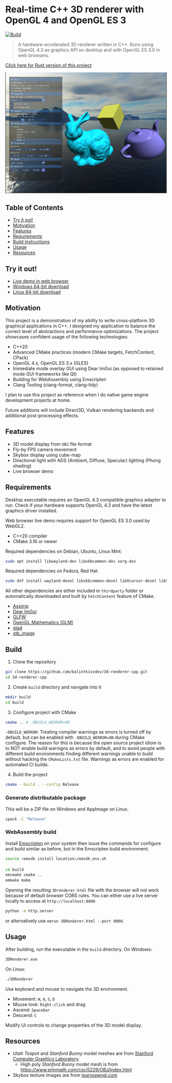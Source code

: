 # Real-time C++ 3D renderer with OpenGL 4 and OpenGL ES 3

[![Build](https://github.com/balintkissdev/3d-renderer-cpp/actions/workflows/main.yml/badge.svg)](https://github.com/balintkissdev/3d-renderer-cpp/actions/workflows/main.yml)

> A hardware-accelerated 3D renderer written in C++. Runs using OpenGL 4.3 as
graphics API on desktop and with OpenGL ES 3.0 in web browsers.

[Click here for Rust version of this project](https://github.com/balintkissdev/3d-renderer-rust)

![Demo](doc/img/demo.png)

## Table of Contents

- [Try it out!](#try-it-out)
- [Motivation](#motivation)
- [Features](#features)
- [Requirements](#requirements)
- [Build Instructions](#build-instructions)
- [Usage](#usage)
- [Resources](#resources)

## Try it out!

- [Live demo in web browser](https://www.balintkissdev.com/3d-renderer-cpp)
- [Windows 64-bit download](https://github.com/balintkissdev/3d-renderer-cpp/releases/download/0.0.3/3DRenderer-0.0.3-win64.zip)
- [Linux 64-bit download](https://github.com/balintkissdev/3d-renderer-cpp/releases/download/0.0.3/3DRenderer-0.0.3-linux-x86_64.AppImage)

## Motivation

This project is a demonstration of my ability to write cross-platform 3D
graphical applications in C++. I designed my application to balance the correct
level of abstractions and performance optimizations. The project showcases
confident usage of the following technologies:

- C++20
- Advanced CMake practices (modern CMake targets, FetchContent, CPack)
- OpenGL 4.x, OpenGL ES 3.x (GLES)
- Immediate mode overlay GUI using Dear ImGui (as opposed to retained mode GUI frameworks like Qt)
- Building for WebAssembly using Emscripten
- Clang Tooling (clang-format, clang-tidy)

I plan to use this project as reference when I do native game engine development projects at home.

Future additions will include Direct3D, Vulkan rendering backends and additional post-processing effects.

## Features

- 3D model display from `OBJ` file format
- Fly-by FPS camera movement
- Skybox display using cube-map
- Directional light with ADS (Ambient, Diffuse, Specular) lighting (Phong shading)
- Live browser demo

## Requirements

Desktop executable requires an OpenGL 4.3 compatible graphics adapter to run.
Check if your hardware supports OpenGL 4.3 and have the latest graphics driver
installed.

Web browser live demo requires support for OpenGL ES 3.0 used by WebGL2.

- C++20 compiler
- CMake 3.16 or newer

Required dependencies on Debian, Ubuntu, Linux Mint:

```sh
sudo apt install libwayland-dev libxkbcommon-dev xorg-dev
```

Required dependencies on Fedora, Red Hat:

```sh
sudo dnf install wayland-devel libxkbcommon-devel libXcursor-devel libXi-devel libXinerama-devel libXrandr-devel
```

All other dependencies are either included in `thirdparty` folder or automatically downloaded and built by `FetchContent` feature of CMake.

- [Assimp](https://assimp.org/)
- [Dear ImGui](https://github.com/ocornut/imgui)
- [GLFW](glfw.org)
- [OpenGL Mathematics (GLM)](https://github.com/g-truc/glm)
- [glad](https://gen.glad.sh/)
- [stb_image](https://github.com/nothings/stb/blob/master/stb_image.h)

## Build

1. Clone the repository

```sh
git clone https://github.com/balintkissdev/3d-renderer-cpp.git
cd 3d-renderer-cpp
```

2. Create `build` directory and navigate into it

```sh
mkdir build
cd build
```

3. Configure project with CMake

```sh
cmake .. # -DBUILD_WERROR=ON
```

`-DBUILD_WERROR`: Treating compiler warnings as errors is turned off by default,
but can be enabled with `-DBUILD_WERROR=ON` during CMake configure. The reason
for this is because the open source project idiom is to NOT enable build warnigns
as errors by default, and to avoid people with different build environments
finding different warnings unable to build without hacking the
`CMakeLists.txt` file. Warnings as errors are enabled for automated CI builds.

4. Build the project

```sh
cmake --build . --config Release
```

### Generate distributable package

This will be a ZIP file on Windows and AppImage on Linux.

```sh
cpack -C "Release"
```

### WebAssembly build

Install
[Emscripten](https://emscripten.org/docs/getting_started/downloads.html) on
your system then issue the commands for configure and build similar as before,
but in the Emscripten build environment.

```sh
source <emsdk install location>/emsdk_env.sh

cd build
emcmake cmake ..
emmake make
```

Opening the resulting `3Drenderer.html` file with the browser will not work because of
default browser CORS rules. You can either use a live server locally to access
at `http://localhost:8000`

```sh
python -m http.server
```

or alternatively use `emrun 3DRenderer.html --port 8000`.

## Usage

After building, run the executable in the `build` directory. On Windows:

```cmd
3DRenderer.exe
```

On Linux:

```cmd
./3DRenderer
```

Use keyboard and mouse to navigate the 3D environment.

- Movement: `W`, `A`, `S`, `D`
- Mouse look: `Right-click` and drag
- Ascend: `Spacebar`
- Descend: `C`

Modify UI controls to change properties of the 3D model display.

## Resources

- *Utah Teapot* and *Stanford Bunny* model meshes are from [Stanford Computer Graphics Laboratory](https://graphics.stanford.edu/)
    - High poly *Stanford Bunny* model mesh is from https://www.prinmath.com/csci5229/OBJ/index.html
- Skybox texture images are from [learnopengl.com](https://learnopengl.com/Advanced-OpenGL/Cubemaps)
